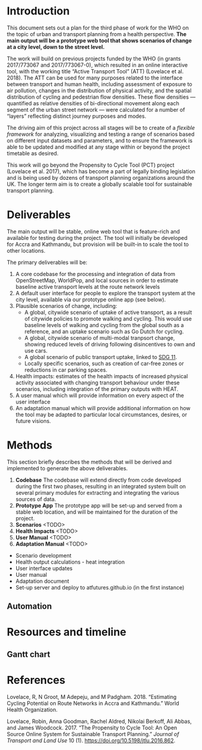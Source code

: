 <!-- README.md is generated from README.Rmd. Please edit that file -->

# Introduction

This document sets out a plan for the third phase of work for the WHO on
the topic of urban and transport planning from a health perspective.
**The main output will be a prototype web tool that shows scenarios of
change at a city level, down to the street level.**

The work will build on previous projects funded by the WHO (in grants
2017/773067 and 2017/773067-0), which resulted in an online interactive
tool, with the working title “Active Transport Tool” (ATT) (Lovelace et
al. 2018). The ATT can be used for many purposes related to the
interface between transport and human health, including assessment of
exposure to air pollution, changes in the distribution of physical
activity, and the spatial distribution of cycling and pedestrian flow
densities. These flow densities — quantified as relative densities of
bi-directional movement along each segment of the urban street network —
were calculated for a number of “layers” reflecting distinct journey
purposes and modes.

The driving aim of this project across all stages will be to create of a
*flexible framework* for analyzing, visualizing and testing a range of
scenarios based on different input datasets and parameters, and to
ensure the framework is able to be updated and modified at any stage
within or beyond the project timetable as desired.

This work will go beyond the Propensity to Cycle Tool (PCT) project
(Lovelace et al. 2017), which has become a part of legally binding
legislation and is being used by dozens of transport planning
organizations around the UK. The longer term aim is to create a globally
scalable tool for sustainable transport planning.

# Deliverables

The main output will be stable, online web tool that is feature-rich and
available for testing during the project. The tool will initially be
developed for Accra and Kathmandu, but provision will be built-in to
scale the tool to other locations.

<!-- Completion of health impact analysis in the scenarios of change, including based on the VSL methodology. This can build on WHO work Andreas Santos -->

The primary deliverables will be:

1.  A core codebase for the processing and integration of data from
    OpenStreetMap, WorldPop, and local sources in order to estimate
    baseline active transport levels at the route network levels
2.  A default user interface for people to explore the transport system
    at the city level, available via our prototype online app (see
    below).
3.  Plausible scenarios of change, including:
      - A global, citywide scenario of uptake of active transport, as a
        result of citywide policies to promote walking and cycling. This
        would use baseline levels of walking and cycling from the global
        south as a reference, and an uptake scenario such as Go Dutch
        for cycling.
      - A global, citywide scenario of multi-modal tranpsort change,
        showing reduced levels of driving following disincentives to own
        and use cars.
      - A global scenario of public transport uptake, linked to
        [SDG 11](https://sustainabledevelopment.un.org/sdg11).
      - Locally specific scenarios, such as creation of car-free zones
        or reductions in car parking spaces.
4.  Health impacts: estimates of the health impacts of increased
    physical activity associated with changing transport behaviour under
    these scenarios, including integration of the primary outputs with
    HEAT.
    <!--- A customised service for different cities with different scenarios, user interface options (e.g. with specific modes, such as minibus, available in different places). This would include an adaptation guide.-->
5.  A user manual which will provide information on every aspect of the
    user interface
6.  An adaptation manual which will provide additional information on
    how the tool may be adapted to particular local circumstances,
    desires, or future visions.

# Methods

This section briefly describes the methods that will be derived and
implemented to generate the above deliverables.

1.  **Codebase** The codebase will extend directly from code developed
    during the first two phases, resulting in an integrated system built
    on several primary modules for extracting and integrating the
    various sources of data.
2.  **Prototype App** The prototype app will be set-up and served from a
    stable web location, and will be maintained for the duration of the
    project.
3.  **Scenarios** \<TODO\>
4.  **Health Impacts** \<TODO\>
5.  **User Manual** \<TODO\>
6.  **Adaptation Manual** \<TODO\>

<!-- - Reproduce results from phase 2 - Mark and Robin -->

  - Scenario development <!-- Robin -->
  - Health output calculations - heat integration <!-- Mark -->
  - User interface updates
  - User manual
  - Adaptation document <!-- Could be a vignette inside an R package -->
  - Set-up server and deploy to atfutures.github.io (in the first
    instance)

## Automation

# Resources and timeline

## Gantt chart

# References

<div id="refs" class="references">

<div id="ref-lovelace_estimating_2018">

Lovelace, R, N Groot, M Adepeju, and M Padgham. 2018. “Estimating
Cycling Potential on Route Networks in Accra and Kathmandu.” World
Health Organization.

</div>

<div id="ref-lovelace_propensity_2017">

Lovelace, Robin, Anna Goodman, Rachel Aldred, Nikolai Berkoff, Ali
Abbas, and James Woodcock. 2017. “The Propensity to Cycle Tool: An Open
Source Online System for Sustainable Transport Planning.” *Journal of
Transport and Land Use* 10 (1). <https://doi.org/10.5198/jtlu.2016.862>.

</div>

</div>
